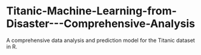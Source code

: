 # Titanic-Machine-Learning-from-Disaster---Comprehensive-Analysis
A comprehensive data analysis and prediction model for the Titanic dataset in R.

